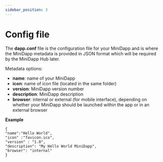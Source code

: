 ```yaml
---
sidebar_position: 3
---
```


# Config file

The **dapp.conf** file is the configuration file for your MiniDapp and is where the MiniDapp metadata is provided in JSON format which will be required by the MiniDapp Hub later. 

Metadata options:
- **name**: name of your MiniDapp
- **icon**: name of icon file (located in the same folder)
- **version**: MiniDapp version number
- **description**: MiniDapp description
- **browser**: internal or external (for mobile interface), depending on whether your MiniDapp should be launched within the app or in an external browser

**Example**

```
{
"name":"Hello World",
"icon" :"favicon.ico",
"version" : "1.0",
"description": "My Hello World MiniDapp",
"browser": "internal"
}
```